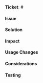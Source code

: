 **Ticket**: # <!-- Ignore this if not relevant -->

#### Issue
<!-- Description of the problem that this code change is solving -->


#### Solution
<!-- Description of the solution that this code changes are introducing to the application. -->


#### Impact
<!-- What impact will this have on the current codebase, performance, backwards compatibility? -->


#### Usage Changes
<!-- Are there are any usage changes that we need to know about? If so, list them here so that we can integrate it in the release notes and developers know what usage changes are associated to your PR.

Alternatively, you’re very welcome to directly edit the readme.txt file with:
- A quick summary, including your Github handle.
- A list of changes for Theme Developers (under the "Changes for Theme Developers" label).
- New usage instructions, possibly with a short code example.
-->


#### Considerations
<!-- As we do not live in an ideal world it's worth to share your thought on how we could make the solution even better. -->


#### Testing
<!-- Are unit tests included? If they need to be written, please provide pseudo code for a scenario that fails without your code, but succeeds with it -->
